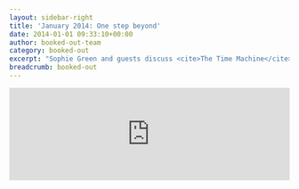 ```yaml
---
layout: sidebar-right
title: 'January 2014: One step beyond'
date: 2014-01-01 09:33:10+00:00
author: booked-out-team
category: booked-out
excerpt: "Sophie Green and guests discuss <cite>The Time Machine</cite> by H.G. Wells, <cite>The Dispossessed</cite> by Ursula Le Guin, <cite>Cloud Atlas</cite> by David Mitchell and <cite>Do Androids Dream of Electric Sheep?</cite> by Philip K. Dick."
breadcrumb: booked-out
---
```

<iframe width="100%" height="166" scrolling="no" frameborder="no" src="https://w.soundcloud.com/player/?url=https%3A//api.soundcloud.com/tracks/182166349&amp;color=ff5500&amp;auto_play=false&amp;hide_related=false&amp;show_comments=true&amp;show_user=true&amp;show_reposts=false"></iframe>
